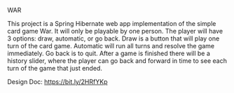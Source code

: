 WAR

This project is a Spring Hibernate web app implementation of the simple card game War.
It will only be playable by one person. The player will have 3 options: draw, automatic, or go back. Draw is a button that will play one turn of the card game. Automatic will run all turns and resolve the game immediately. Go back is to quit. 
After a game is finished there will be a history slider, where the player can go back and forward in time to see each turn of the game that just ended.

Design Doc:
https://bit.ly/2HRfYKp